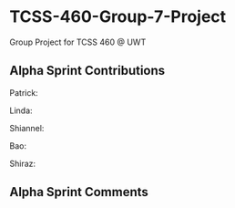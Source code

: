 # TCSS-460-Group-7-Project
Group Project for TCSS 460 @ UWT 

## Alpha Sprint Contributions
Patrick: 

Linda: 

Shiannel: 

Bao: 

Shiraz: 

## Alpha Sprint Comments
